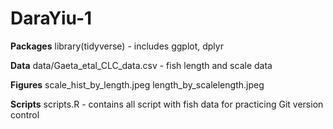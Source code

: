 # DaraYiu-1

**Packages** 
library(tidyverse) - includes ggplot, dplyr

**Data** 
data/Gaeta_etal_CLC_data.csv - fish length and scale data

**Figures** 
scale_hist_by_length.jpeg 
length_by_scalelength.jpeg

**Scripts** 
scripts.R - contains all script with fish data for practicing Git version control

